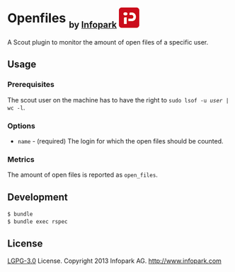 # Openfiles <sub><sub>by [Infopark](http://www.infopark.com) ![Infopark](../infopark.png)</sub></sub>

A Scout plugin to monitor the amount of open files of a specific user.


## Usage

### Prerequisites

The scout user on the machine has to have the right to `sudo lsof -u `_`user`_` | wc -l`.


### Options

* `name` - (required) The login for which the open files should be counted.


### Metrics

The amount of open files is reported as `open_files`.


## Development

```bash
$ bundle
$ bundle exec rspec
```


## License

[LGPG-3.0](http://www.gnu.org/licenses/lgpl-3.0.html) License.
Copyright 2013 Infopark AG.
http://www.infopark.com
